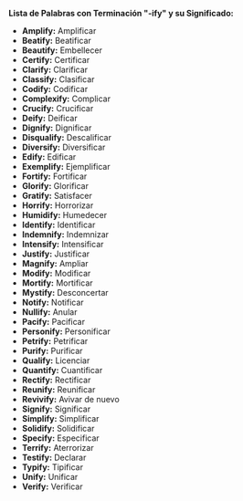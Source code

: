 

**Lista de Palabras con Terminación "-ify" y su Significado:**

*   **Amplify:** Amplificar
*   **Beatify:** Beatificar
*   **Beautify:** Embellecer
*   **Certify:** Certificar
*   **Clarify:** Clarificar
*   **Classify:** Clasificar
*   **Codify:** Codificar
*   **Complexify:** Complicar
*   **Crucify:** Crucificar
*   **Deify:** Deificar
*   **Dignify:** Dignificar
*   **Disqualify:** Descalificar
*   **Diversify:** Diversificar
*   **Edify:** Edificar
*   **Exemplify:** Ejemplificar
*   **Fortify:** Fortificar
*   **Glorify:** Glorificar
*   **Gratify:** Satisfacer
*   **Horrify:** Horrorizar
*   **Humidify:** Humedecer
*   **Identify:** Identificar
*   **Indemnify:** Indemnizar
*   **Intensify:** Intensificar
*   **Justify:** Justificar
*   **Magnify:** Ampliar
*   **Modify:** Modificar
*   **Mortify:** Mortificar
*   **Mystify:** Desconcertar
*   **Notify:** Notificar
*   **Nullify:** Anular
*   **Pacify:** Pacificar
*   **Personify:** Personificar
*   **Petrify:** Petrificar
*   **Purify:** Purificar
*   **Qualify:** Licenciar
*   **Quantify:** Cuantificar
*   **Rectify:** Rectificar
*   **Reunify:** Reunificar
*   **Revivify:** Avivar de nuevo
*   **Signify:** Significar
*   **Simplify:** Simplificar
*   **Solidify:** Solidificar
*   **Specify:** Especificar
*   **Terrify:** Aterrorizar
*   **Testify:** Declarar
*   **Typify:** Tipificar
*   **Unify:** Unificar
*   **Verify:** Verificar
